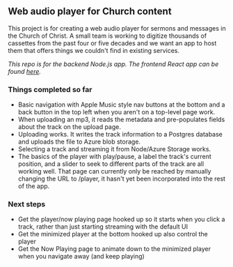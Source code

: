 ## Web audio player for Church content

This project is for creating a web audio player for sermons and messages in the Church of Christ. A small team is working to digitize thousands of cassettes from the past four or five decades and we want an app to host them that offers things we couldn't find in existing services.

*This repo is for the backend Node.js app. The frontend React app can be found [here](https://github.com/WholeStackDev/fp-frontend).*

### Things completed so far

* Basic navigation with Apple Music style nav buttons at the bottom and a back button in the top left when you aren't on a top-level page work.
* When uploading an mp3, it reads the metadata and pre-populates fields about the track on the upload page.
* Uploading works. It writes the track information to a Postgres database and uploads the file to Azure blob storage.
* Selecting a track and streaming it from Node/Azure Storage works.
* The basics of the player with play/pause, a label the track's current position, and a slider to seek to different parts of the track are all working well. That page can currently only be reached by manually changing the URL to /player, it hasn't yet been incorporated into the rest of the app.

### Next steps

* Get the player/now playing page hooked up so it starts when you click a track, rather than just starting streaming with the default UI
* Get the minimized player at the bottom hooked up also control the player
* Get the Now Playing page to animate down to the minimized player when you navigate away (and keep playing)
